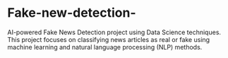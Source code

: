 # Fake-new-detection-
AI-powered Fake News Detection project using Data Science techniques. This project focuses on classifying news articles as real or fake using machine learning and natural language processing (NLP) methods.
